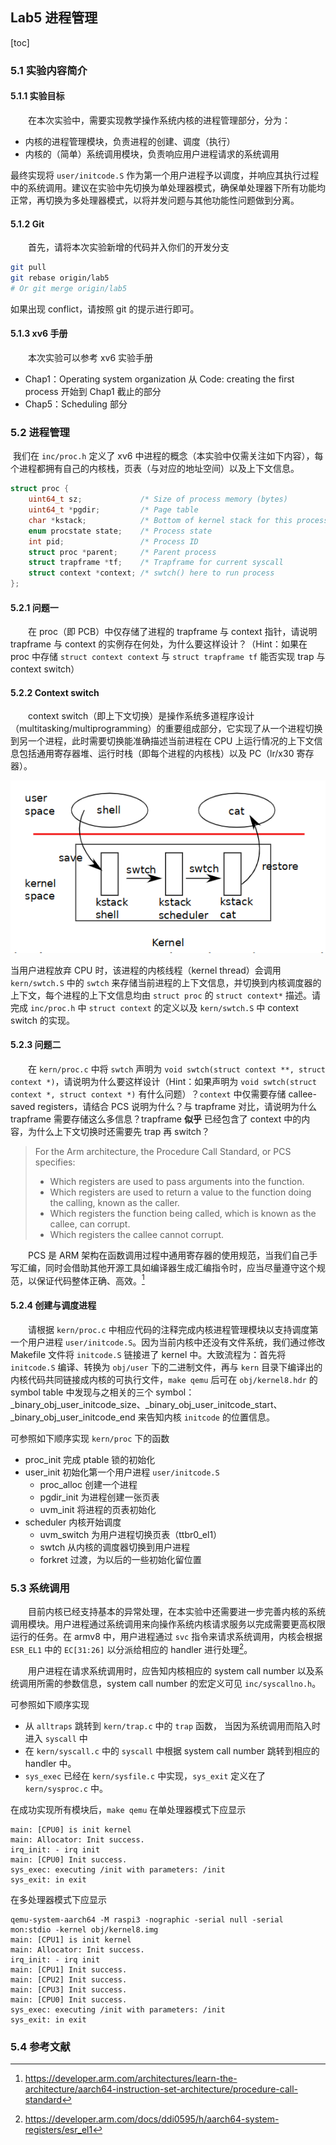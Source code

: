 ## Lab5 进程管理

[toc]

### 5.1 实验内容简介

#### 5.1.1 实验目标

　　在本次实验中，需要实现教学操作系统内核的进程管理部分，分为：

- 内核的进程管理模块，负责进程的创建、调度（执行）
- 内核的（简单）系统调用模块，负责响应用户进程请求的系统调用

最终实现将 `user/initcode.S` 作为第一个用户进程予以调度，并响应其执行过程中的系统调用。建议在实验中先切换为单处理器模式，确保单处理器下所有功能均正常，再切换为多处理器模式，以将并发问题与其他功能性问题做到分离。

#### 5.1.2 Git

　　首先，请将本次实验新增的代码并入你们的开发分支

```bash
git pull
git rebase origin/lab5
# Or git merge origin/lab5
```

如果出现 conflict，请按照 git 的提示进行即可。

#### 5.1.3 xv6 手册

　　本次实验可以参考 xv6 实验手册

- Chap1：Operating system organization 从 Code: creating the first process 开始到 Chap1 截止的部分
- Chap5：Scheduling 部分

### 5.2 进程管理

​		我们在 `inc/proc.h` 定义了 xv6 中进程的概念（本实验中仅需关注如下内容），每个进程都拥有自己的内核栈，页表（与对应的地址空间）以及上下文信息。

```c++
struct proc {
    uint64_t sz;             /* Size of process memory (bytes)          */
    uint64_t *pgdir;         /* Page table                              */
    char *kstack;            /* Bottom of kernel stack for this process */
    enum procstate state;    /* Process state                           */
    int pid;                 /* Process ID                              */
    struct proc *parent;     /* Parent process                          */
    struct trapframe *tf;    /* Trapframe for current syscall           */
    struct context *context; /* swtch() here to run process             */
};
```

#### 5.2.1 问题一

　　在 proc（即 PCB）中仅存储了进程的 trapframe 与 context 指针，请说明 trapframe 与 context 的实例存在何处，为什么要这样设计？（Hint：如果在 proc 中存储 `struct context context` 与 `struct trapframe tf` 能否实现 trap 与 context switch）

#### 5.2.2 Context switch

　　context switch（即上下文切换）是操作系统多道程序设计（multitasking/multiprogramming）的重要组成部分，它实现了从一个进程切换到另一个进程，此时需要切换能准确描述当前进程在 CPU 上运行情况的上下文信息包括通用寄存器堆、运行时栈（即每个进程的内核栈）以及 PC（lr/x30 寄存器）。

<img src="Pic/Context-switch.png">

当用户进程放弃 CPU 时，该进程的内核线程（kernel thread）会调用 `kern/swtch.S` 中的 `swtch` 来存储当前进程的上下文信息，并切换到内核调度器的上下文，每个进程的上下文信息均由 `struct proc` 的 `struct context*` 描述。请完成 `inc/proc.h` 中 `struct context` 的定义以及 `kern/swtch.S` 中 context switch 的实现。

#### 5.2.3 问题二

　　在 `kern/proc.c` 中将 `swtch` 声明为 `void swtch(struct context **, struct context *)`，请说明为什么要这样设计（Hint：如果声明为 `void swtch(struct context *, struct context *)` 有什么问题）？`context` 中仅需要存储 callee-saved registers，请结合 PCS 说明为什么？与 trapframe 对比，请说明为什么 trapframe 需要存储这么多信息？trapframe **似乎** 已经包含了 context 中的内容，为什么上下文切换时还需要先 trap 再 switch？

>  For the Arm architecture, the Procedure Call Standard, or PCS specifies:
>
> - Which registers are used to pass arguments into the function.
> - Which registers are used to return a value to the function doing the calling, known as the caller.
> - Which registers the function being called, which is known as the callee, can corrupt.
> - Which registers the callee cannot corrupt.

　　PCS 是 ARM 架构在函数调用过程中通用寄存器的使用规范，当我们自己手写汇编，同时会借助其他开源工具如编译器生成汇编指令时，应当尽量遵守这个规范，以保证代码整体正确、高效。[^PCS]

#### 5.2.4 创建与调度进程

　　请根据 `kern/proc.c` 中相应代码的注释完成内核进程管理模块以支持调度第一个用户进程 `user/initcode.S`。因为当前内核中还没有文件系统，我们通过修改 Makefile 文件将 `initcode.S` 链接进了 kernel 中。大致流程为：首先将 `initcode.S` 编译、转换为 `obj/user` 下的二进制文件，再与 `kern` 目录下编译出的内核代码共同链接成内核的可执行文件，`make qemu` 后可在 `obj/kernel8.hdr` 的 symbol table 中发现与之相关的三个 symbol：\_binary_obj_user_initcode_size、\_binary_obj_user_initcode_start、\_binary_obj_user_initcode_end 来告知内核 `initcode` 的位置信息。

可参照如下顺序实现 `kern/proc` 下的函数

- proc_init 完成 ptable 锁的初始化
- user_init 初始化第一个用户进程 `user/initcode.S`
  - proc_alloc 创建一个进程
  - pgdir_init 为进程创建一张页表
  - uvm_init 将进程的页表初始化
- scheduler 内核开始调度
  - uvm_switch 为用户进程切换页表（ttbr0_el1）
  - swtch 从内核的调度器切换到用户进程
  - forkret 过渡，为以后的一些初始化留位置

### 5.3 系统调用

　　目前内核已经支持基本的异常处理，在本实验中还需要进一步完善内核的系统调用模块。用户进程通过系统调用来向操作系统内核请求服务以完成需要更高权限运行的任务。在 armv8 中，用户进程通过 `svc` 指令来请求系统调用，内核会根据 `ESR_EL1` 中的 `EC[31:26]` 以分派给相应的 handler 进行处理[^ESR_EL1]。

　　用户进程在请求系统调用时，应告知内核相应的 system call number 以及系统调用所需的参数信息，system call number 的宏定义可见 `inc/syscallno.h`。

可参照如下顺序实现

- 从 `alltraps` 跳转到 `kern/trap.c` 中的 `trap` 函数， 当因为系统调用而陷入时进入 `syscall` 中
- 在 `kern/syscall.c` 中的 `syscall` 中根据 system call number 跳转到相应的 handler 中。
- `sys_exec` 已经在 `kern/sysfile.c` 中实现，`sys_exit` 定义在了 `kern/sysproc.c` 中。

在成功实现所有模块后，`make qemu` 在单处理器模式下应显示

```shell
main: [CPU0] is init kernel
main: Allocator: Init success.
irq_init: - irq init
main: [CPU0] Init success.
sys_exec: executing /init with parameters: /init 
sys_exit: in exit
```

在多处理器模式下应显示

```shell
qemu-system-aarch64 -M raspi3 -nographic -serial null -serial mon:stdio -kernel obj/kernel8.img
main: [CPU1] is init kernel
main: Allocator: Init success.
irq_init: - irq init
main: [CPU1] Init success.
main: [CPU2] Init success.
main: [CPU3] Init success.
main: [CPU0] Init success.
sys_exec: executing /init with parameters: /init 
sys_exit: in exit
```

### 5.4 参考文献

[^PCS]:https://developer.arm.com/architectures/learn-the-architecture/aarch64-instruction-set-architecture/procedure-call-standard
[^ESR_EL1]:https://developer.arm.com/docs/ddi0595/h/aarch64-system-registers/esr_el1